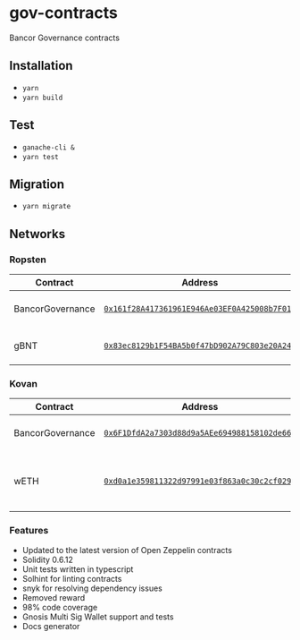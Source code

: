 # gov-contracts
Bancor Governance contracts

## Installation

- `yarn`
- `yarn build`

## Test

- `ganache-cli &`
- `yarn test`

## Migration

- `yarn migrate`

## Networks

### Ropsten

| Contract                          | Address                                      | Comment                              |
|-----------------------------------|----------------------------------------------|--------------------------------------|
| BancorGovernance                  | [`0x161f28A417361961E946Ae03EF0A425008b7F01B`](https://ropsten.etherscan.io/address/0x161f28A417361961E946Ae03EF0A425008b7F01B) | Bancor Governance Contract           |
| gBNT                              | [`0x83ec8129b1F54BA5b0f47bD902A79C803e20A249`](https://ropsten.etherscan.io/address/0x83ec8129b1F54BA5b0f47bD902A79C803e20A249) | Bancor Governance Token              |

### Kovan

| Contract                          | Address                                      | Comment                              |
|-----------------------------------|----------------------------------------------|--------------------------------------|
| BancorGovernance                  | [`0x6F1DfdA2a7303d88d9a5AEe694988158102de668`](https://kovan.etherscan.io/address/0x6F1DfdA2a7303d88d9a5AEe694988158102de668) | Bancor Governance Contract           |
| wETH                              | [`0xd0a1e359811322d97991e03f863a0c30c2cf029c`](https://kovan.etherscan.io/address/0xd0a1e359811322d97991e03f863a0c30c2cf029c) | Wrapped ETH configured as vote Token |

### Features
- Updated to the latest version of Open Zeppelin contracts
- Solidity 0.6.12
- Unit tests written in typescript
- Solhint for linting contracts
- snyk for resolving dependency issues
- Removed reward
- 98% code coverage
- Gnosis Multi Sig Wallet support and tests
- Docs generator
